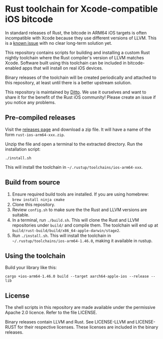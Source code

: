 # Rust toolchain for Xcode-compatible iOS bitcode

In standard releases of Rust, the bitcode in ARM64 iOS targets is often
incompatible with Xcode because they use different versions of LLVM. This is a
[known issue](https://github.com/rust-lang/rust/issues/35968) with no clear
long-term solution yet.

This repository contains scripts for building and installing a custom Rust
nightly toolchain where the Rust compiler's version of LLVM matches Xcode.
Software built using this toolchain can be included in bitcode-enabled apps that
will install on real iOS devices.

Binary releases of the toolchain will be created periodically and attached to
this repository, at least until there is a better upstream solution.

This repository is maintained by [Ditto](https://www.ditto.live). We use it
ourselves and want to share it for the benefit of the Rust iOS community! Please
create an issue if you notice any problems.

## Pre-compiled releases

Visit the [releases page](https://github.com/getditto/rust-bitcode/releases) and
download a zip file. It will have a name of the form
`rust-ios-arm64-xxx.zip`.

Unzip the file and open a terminal to the extracted directory. Run the
installation script:

```
./install.sh
```

This will install the toolchain in `~/.rustup/toolchains/ios-arm64-xxx`.

## Build from source

1. Ensure required build tools are installed. If you are using homebrew: `brew
   install ninja cmake`
2. Clone this repository.
3. Review `config.sh` to make sure the the Rust and LLVM versions are suitable.
4. In a terminal, run `./build.sh`. This will clone the Rust and LLVM
   repositories under `build/` and compile them. The toolchain will end up
   at `build/rust-build/build/x86_64-apple-darwin/stage2`.
5. Run `./install.sh`. This will install the toolchain in
   `~/.rustup/toolchains/ios-arm64-1.46.0`, making it available in rustup.

## Using the toolchain

Build your library like this:

```
cargo +ios-arm64-1.46.0 build --target aarch64-apple-ios --release --lib
```

## License

The shell scripts in this repository are made available under the permissive
Apache 2.0 licence. Refer to the file LICENSE.

Binary releases contain LLVM and Rust. See LICENSE-LLVM and LICENSE-RUST for
their respective licenses. These licenses are included in the binary releases.

